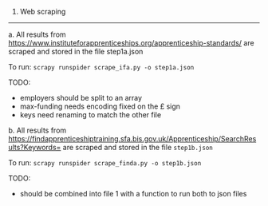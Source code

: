 1. Web scraping
---
a. All results from https://www.instituteforapprenticeships.org/apprenticeship-standards/ are
scraped and stored in the file step1a.json

To run: ```scrapy runspider scrape_ifa.py -o step1a.json```

TODO:
- employers should be split to an array
- max-funding needs encoding fixed on the £ sign
- keys need renaming to match the other file


b. All results from https://findapprenticeshiptraining.sfa.bis.gov.uk/Apprenticeship/SearchResults?Keywords=
are scraped and stored in the file ```step1b.json```

To run: ```scrapy runspider scrape_finda.py -o step1b.json```

TODO:
- should be combined into file 1 with a function to run both to json files
